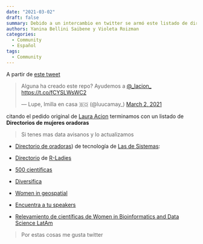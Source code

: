 ```yaml
---
date: "2021-03-02"
draft: false
summary: Debido a un intercambio en twitter se armó este listado de directorios de oradoras mujeres.
authors: Yanina Bellini Saibene y Violeta Roizman
categories:
  - Community
  - Español
tags: 
  - Community
---
```


A partir de [este tweet](https://twitter.com/luucamay_/status/1366799469698834434?s=20)

<blockquote class="twitter-tweet"><p lang="es" dir="ltr">Alguna ha creado este repo? Ayudemos a <a href="https://twitter.com/_lacion_?ref_src=twsrc%5Etfw">@_lacion_</a> <a href="https://t.co/fCYSLWsWC2">https://t.co/fCYSLWsWC2</a></p>&mdash; Lupe, Imilla en casa 🇧🇴 (@luucamay_) <a href="https://twitter.com/luucamay_/status/1366799469698834434?ref_src=twsrc%5Etfw">March 2, 2021</a></blockquote> <script async src="https://platform.twitter.com/widgets.js" charset="utf-8"></script> 

citando el pedido original de [Laura Acion](https://lacion.rbind.io/) terminamos con un listado de **Directorios de mujeres oradoras**

> Si tenes mas data avisanos y lo actualizamos

* [Directorio de oradoras](https://github.com/lasdesistemas/speakers-tecnologia)) de tecnología de [Las de Sistemas](https://twitter.com/lasdesistemas/status/1273374539888672774?s=20): 

* [Directorio](https://rladies.org/directory/) de [R-Ladies](https://rladies.org/) 

* [500 científicas](https://500womenscientists.org/request-a-scientist)

* [Diversifica](https://diversifyeeb.com)

* [Women in geospatial](https://www.womeningeospatial.org/join/speakers-database)

* [Encuentra a tu speakers](https://speakerinnen.org/)

* [Relevamiento de científicas de Women in Bioinformatics and Data Science LatAm]( https://t.co/nI8rHED8ry?amp=1)

> Por estas cosas me gusta twitter
